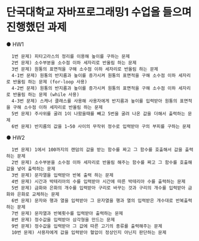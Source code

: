 # 단국대학교 자바프로그래밍1 수업을 들으며 진행했던 과제

  ● HW1 

      1번 문제) 피타고라스의 정리를 이용해 높이를 구하는 문제
      2번 문제) 소수부분을 소수점 이하 세자리로 반올림 하는 문제
      3번 문제) 원통의 표면적을 구해 소수점 이하 세자리로 반올림 하는 문제
      4-1번 문제) 원통의 반지름과 높이를 증가시켜 원통의 표면적을 구해 소수점 이하 세자리로 반올림 하는 문제 (for-loop 사용)
      4-2번 문제) 원통의 반지름과 높이를 증가시켜 원통의 표면적을 구해 소수점 이하 세자리로 반올림 하는 문제 (while 사용)
      4-3번 문제) 스캐너 클래스를 사용해 사용자에게 반지름과 높이를 입력받아 원통의 표면적을 구해 소수점 이하 세자리로 반올림 하는 문제
      5번 문제) 주사위를 굴려 1이 나왔을때를 빼고 5번을 굴려 나온 값을 더해서 출력하는 문제
      6번 문제) 반지름의 값을 1~50 사이의 무작위 정수로 입력받아 구의 부피를 구하는 문제

      
  
  ● HW2

      1번 문제) 1에서 100까지의 랜덤의 값을 받는 함수를 짜고 그 함수를 호출해서 값을 출력하는 문제
      2번 문제) 소수부분을 소수점 이하 세자리로 반올림 해주는 함수를 짜고 그 함수를 호출해 값을 넣어 출력하는 문제
      3번 문제) 문자열을 입력받아 반복 출력 하는 문제
      4번 문제) 시간과 박테리아의 수를 입력받아 시간에 따른 박테리아 수를 출력하는 문제
      5번 문제) 금화와 은화의 개수를 입력받아 구리로 바꾸는 것과 구리의 개수를 입력받아 금화와 은화로 교체하는 문제
      6번 문제) 문자와 행과 열을 입력받아 그 문자열을 행과 열의 입력받은 개수대로 반복출력 하는 문제
      7번 문제) 문자열과 반복횟수를 입력받아 출력하는 문제
      8번 문제) 정수값을 입력받아 삼각형을 만드는 문제
      9번 문제) 정수값을 입력받아 그 값에 따른 고기의 종류를 출력해주는 문제
      10번 문제) 사용자에게 값을 입력받아 혈압이 정상인지 아닌지 판단하는 문제

